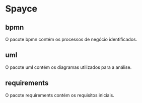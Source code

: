 # Spayce

## bpmn
O pacote bpmn contém os processos de negócio identificados.

## uml
O pacote uml contém os diagramas utilizados para a análise.

## requirements
O pacote requirements contém os requisitos iniciais.